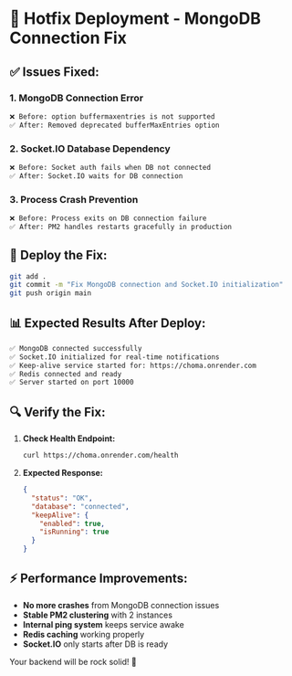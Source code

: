 # 🚀 Hotfix Deployment - MongoDB Connection Fix

## ✅ **Issues Fixed:**

### 1. **MongoDB Connection Error** 
```bash
❌ Before: option buffermaxentries is not supported
✅ After: Removed deprecated bufferMaxEntries option
```

### 2. **Socket.IO Database Dependency**
```bash  
❌ Before: Socket auth fails when DB not connected
✅ After: Socket.IO waits for DB connection
```

### 3. **Process Crash Prevention**
```bash
❌ Before: Process exits on DB connection failure
✅ After: PM2 handles restarts gracefully in production
```

## 🚀 **Deploy the Fix:**

```bash
git add .
git commit -m "Fix MongoDB connection and Socket.IO initialization"
git push origin main
```

## 📊 **Expected Results After Deploy:**

```bash
✅ MongoDB connected successfully
✅ Socket.IO initialized for real-time notifications  
✅ Keep-alive service started for: https://choma.onrender.com
✅ Redis connected and ready
✅ Server started on port 10000
```

## 🔍 **Verify the Fix:**

1. **Check Health Endpoint:**
   ```bash
   curl https://choma.onrender.com/health
   ```

2. **Expected Response:**
   ```json
   {
     "status": "OK",
     "database": "connected",
     "keepAlive": {
       "enabled": true,
       "isRunning": true
     }
   }
   ```

## ⚡ **Performance Improvements:**

- **No more crashes** from MongoDB connection issues
- **Stable PM2 clustering** with 2 instances  
- **Internal ping system** keeps service awake
- **Redis caching** working properly
- **Socket.IO** only starts after DB is ready

Your backend will be rock solid! 🎉
